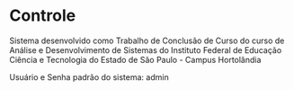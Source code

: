 # Controle
Sistema desenvolvido como Trabalho de Conclusão de Curso do curso de Análise e Desenvolvimento de Sistemas 
do Instituto Federal de Educação Ciência e Tecnologia do Estado de São Paulo - Campus Hortolândia

Usuário e Senha padrão do sistema: admin